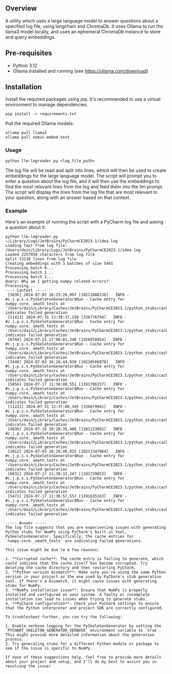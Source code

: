 ## Overview
A utility which uses a large language model to answer questions about a specified log file, using langchain and ChromaDb. 
It uses Ollama to run the llama3 model locally, and uses an ephemeral ChromaDb instance to store and query embeddings.

## Pre-requisites
- Python 3.12
- Ollama installed and running (see https://ollama.com/download)

## Installation
Install the required packages using pip. It's recommended to use a virtual environment to manage dependencies.
```commandline
pip install -r requirements.txt
```

Pull the required Ollama models:
```commandline
ollama pull llama3
ollama pull nomic-embed-text
```

### Usage
```commandline
python llm-logreader.py <log_file_path>
```

The log file will be read and split into lines, which will then be used to create embeddings for the large language model. 
The script will prompt you to enter a question about the log file, and it will then use the embeddings to find the most relevant lines from the log and feed them into the llm prompt.
The script will display the lines from the log file that are most relevant to your question, along with an answer based on that context.


### Example
Here's an example of running the script with a PyCharm log file and asking a question about it:

```commandline
python llm-logreader.py ~/Library/Logs/JetBrains/PyCharmCE2023.1/idea.log
Loading text from log file: /Users/dain/Library/Logs/JetBrains/PyCharmCE2023.1/idea.log
Loaded 2257059 characters from log file
Split 13210 lines from log file
Creating embeddings with 3 batches of size 5461
Processing batch 0...
Processing batch 1...
Processing batch 2...
Query: Why am I getting numpy related errors?
Processing...
---- Context -----
 [3636] 2024-07-03 16:25:26,997 [10211088136]   INFO - #c.j.p.s.s.PySkeletonGenerator$Run - Cache entry for numpy.core._umath_tests at '/Users/dain/Library/Caches/JetBrains/PyCharmCE2023.1/python_stubs/cache/83768e8b31bbb9ec5e50015d9ff41c62bc089f0b70096cbcf535e03e2891814c' indicates failed generation
 [11413] 2024-07-31 13:38:37,198 [336776794]   INFO - #c.j.p.s.s.PySkeletonGenerator$Run - Cache entry for numpy.core._umath_tests at '/Users/dain/Library/Caches/JetBrains/PyCharmCE2023.1/python_stubs/cache/83768e8b31bbb9ec5e50015d9ff41c62bc089f0b70096cbcf535e03e2891814c' indicates failed generation
 [6744] 2024-07-21 17:06:01,348 [1556978954]   INFO - #c.j.p.s.s.PySkeletonGenerator$Run - Cache entry for numpy.core._umath_tests at '/Users/dain/Library/Caches/JetBrains/PyCharmCE2023.1/python_stubs/cache/83768e8b31bbb9ec5e50015d9ff41c62bc089f0b70096cbcf535e03e2891814c' indicates failed generation
 [3448] 2024-07-03 16:16:44,939 [10210566078]   INFO - #c.j.p.s.s.PySkeletonGenerator$Run - Cache entry for numpy.core._umath_tests at '/Users/dain/Library/Caches/JetBrains/PyCharmCE2023.1/python_stubs/cache/83768e8b31bbb9ec5e50015d9ff41c62bc089f0b70096cbcf535e03e2891814c' indicates failed generation
 [5856] 2024-07-17 11:38:08,551 [1191706157]   INFO - #c.j.p.s.s.PySkeletonGenerator$Run - Cache entry for numpy.core._umath_tests at '/Users/dain/Library/Caches/JetBrains/PyCharmCE2023.1/python_stubs/cache/83768e8b31bbb9ec5e50015d9ff41c62bc089f0b70096cbcf535e03e2891814c' indicates failed generation
 [11221] 2024-07-31 13:37:00,345 [336679941]   INFO - #c.j.p.s.s.PySkeletonGenerator$Run - Cache entry for numpy.core._umath_tests at '/Users/dain/Library/Caches/JetBrains/PyCharmCE2023.1/python_stubs/cache/83768e8b31bbb9ec5e50015d9ff41c62bc089f0b70096cbcf535e03e2891814c' indicates failed generation
 [4830] 2024-07-16 10:28:35,486 [1101133092]   INFO - #c.j.p.s.s.PySkeletonGenerator$Run - Cache entry for numpy.core._umath_tests at '/Users/dain/Library/Caches/JetBrains/PyCharmCE2023.1/python_stubs/cache/83768e8b31bbb9ec5e50015d9ff41c62bc089f0b70096cbcf535e03e2891814c' indicates failed generation
 [3812] 2024-07-03 16:29:46,825 [10211347964]   INFO - #c.j.p.s.s.PySkeletonGenerator$Run - Cache entry for numpy.core._umath_tests at '/Users/dain/Library/Caches/JetBrains/PyCharmCE2023.1/python_stubs/cache/83768e8b31bbb9ec5e50015d9ff41c62bc089f0b70096cbcf535e03e2891814c' indicates failed generation
 [6031] 2024-07-17 11:38:32,247 [1191729853]   INFO - #c.j.p.s.s.PySkeletonGenerator$Run - Cache entry for numpy.core._umath_tests at '/Users/dain/Library/Caches/JetBrains/PyCharmCE2023.1/python_stubs/cache/83768e8b31bbb9ec5e50015d9ff41c62bc089f0b70096cbcf535e03e2891814c' indicates failed generation
 [5471] 2024-07-17 11:36:57,557 [1191635163]   INFO - #c.j.p.s.s.PySkeletonGenerator$Run - Cache entry for numpy.core._umath_tests at '/Users/dain/Library/Caches/JetBrains/PyCharmCE2023.1/python_stubs/cache/83768e8b31bbb9ec5e50015d9ff41c62bc089f0b70096cbcf535e03e2891814c' indicates failed generation

----- Answer -----
The log file suggests that you are experiencing issues with generating Python stubs for NumPy using PyCharm's built-in tool, PySkeletonGenerator. Specifically, the cache entries for `numpy.core._umath_tests` are indicating failed generations.

This issue might be due to a few reasons:

1. **Corrupted cache**: The cache entry is failing to generate, which could indicate that the cache itself has become corrupted. Try deleting the cache directory and then restarting PyCharm.
2. **Python version mismatch**: Make sure you're using the same Python version in your project as the one used by PyCharm's stub generation tool. If there's a mismatch, it might cause issues with generating stubs for NumPy.
3. **NumPy installation issue**: Ensure that NumPy is properly installed and configured on your system. A faulty or incomplete installation can lead to issues when trying to generate stubs.
4. **PyCharm configuration**: Check your PyCharm settings to ensure that the Python interpreter and project SDK are correctly configured.

To troubleshoot further, you can try the following:

1. Enable verbose logging for the PySkeletonGenerator by setting the `PYCHART_SKELETON_GENERATOR_VERBOSE` environment variable to `true`. This might provide more detailed information about the generation process.
2. Try generating stubs for a different Python module or package to see if the issue is specific to NumPy.

If none of these suggestions help, feel free to provide more details about your project and setup, and I'll do my best to assist you in resolving the issue!
```